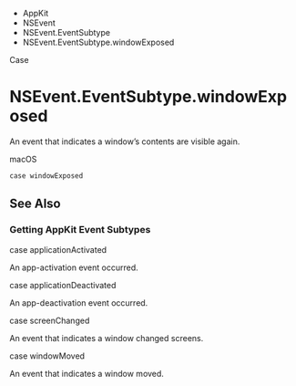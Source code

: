 

- AppKit
- NSEvent
- NSEvent.EventSubtype
-  NSEvent.EventSubtype.windowExposed 

Case

# NSEvent.EventSubtype.windowExposed

An event that indicates a window’s contents are visible again.

macOS

``` source
case windowExposed
```

## See Also

### Getting AppKit Event Subtypes

case applicationActivated

An app-activation event occurred.

case applicationDeactivated

An app-deactivation event occurred.

case screenChanged

An event that indicates a window changed screens.

case windowMoved

An event that indicates a window moved.


